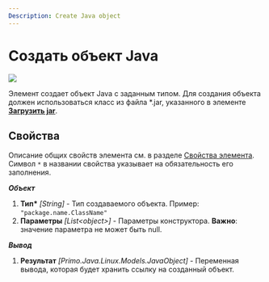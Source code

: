 ```yaml
---
Description: Create Java object
---
```


# Создать объект Java

![](../../../.gitbook/assets1/linux-items-extra/create-java-object-base.png)

Элемент создает объект Java с заданным типом. Для создания объекта должен использоваться класс из файла \*.jar, указанного в элементе [**Загрузить jar**](https://docs.primo-rpa.ru/primo-rpa/g_elements/el_extra/els_java/el_loadjar).

## Свойства
Описание общих свойств элемента см. в разделе [Свойства элемента](https://docs.primo-rpa.ru/primo-rpa/primo-studio/process/elements#svoistva-elementa).\
Символ `*` в названии свойства указывает на обязательность его заполнения.

***Объект***
1. **Тип\*** *[String]* - Тип создаваемого объекта. Пример: `"package.name.ClassName"`
1. **Параметры** *[List\<object\>]* - Параметры конструктора. **Важно**: значение параметра не может быть null. 

***Вывод***
1. **Результат** *[Primo.Java.Linux.Models.JavaObject]* - Переменная вывода, которая будет хранить ссылку на созданный объект.
